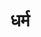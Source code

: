 ---
title: धर्म

type: chapter

order:
  cat: anga
  aagam: 
    position: 2
    depth: 1
  book: 
    position: 1
    depth: 2
  chapter: 
    position: 6
    depth: 3

parent:
  type: book

children:
  type: sutra
  count: 10

---